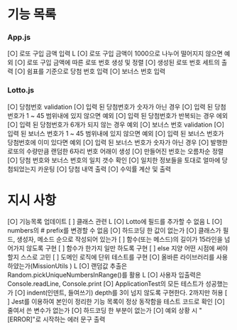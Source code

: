 # 기능 목록
### App.js
[○] 로또 구입 금액 입력
    L [○] 로또 구입 금액이 1000으로 나누어 떨어지지 않으면 예외
[○] 로또 구입 금액에 따른 로또 번호 생성 및 정렬
[○] 생성된 로또 번호 세트의 출력 
[○] 쉼표를 기준으로 당첨 번호 입력
[○] 보너스 번호 입력

### Lotto.js
[○] 당첨번호 validation
    [○] 입력 된 당첨번호가 숫자가 아닌 경우
    [○] 입력 된 당첨번호가 1 ~ 45 범위내에 있지 않으면 예외
    [○] 입력 된 당첨번호가 반복되는 경우 에외
    [○] 입력 된 당첨번호가 6개가 되지 않는 경우 예외
[○] 보너스 번호 validation
    [○] 입력 된 보너스 번호가 1 ~ 45 범위내에 있지 않으면 예외
    [○] 입력 된 보너스 번호가 당첨번호에 이미 있다면 예외
    [○] 입력 된 보너스 번호가 숫자가 아닌 경우
[○] 발행한 로또의 수량만큼 랜덤한 6자리 번호 어래이 생성
[○] 만들어진 번호는 오름차순 정렬
[○] 당첨 번호와 보너스 번호의 일치 갯수 확인
[○] 일치한 정보들을 토대로 얼마에 당첨되었는지 카운팅
[○] 당첨 내역 출력
[○] 수익률 계산 및 출력

# 지시 사항
[○] 기능목록 업데이트
[ ] 클래스 관련
     L [○] Lotto에 필드를 추가할 수 없음
     L [○] numbers의 # prefix를 변경할 수 없음
[○] 하드코딩 한 값이 없는가
[○] 클래스가 필드, 생성자, 메소드 순으로 작성되어 있는가
[ ] 함수(또는 메스드)의 길이가 15라인을 넘어가지 않도록 구현
[ ] 함수가 한가지 일만 하도록 구현
[ ] else 지양 어떤 시점에 써야 할지 스스로 고민
[ ] 도메인 로직에 단위 테스트를 구현
[○] 올바른 라이브러리를 사용하얐는가(MissionUtils )
     L [○] 랜덤값 추출은 Random.pickUniqueNumbersInRange()를 활용
     L [○] 사용자 입출력은 Console.readLine, Console.print
[○] ApplicationTest의 모든 테스트가 성공했는가
[○] indent(인덴트, 들여쓰기) depth를 3이 넘지 않도록 구현한다. 2까지만 허용
[ ] Jest를 이용하여 본인이 정리한 기능 목록이 정상 동작함을 테스트 코드로 확인
[○] 줄여서 쓴 변수가 없는가
[○] 하드코딩 한 부분이 없는가
[○] 예외 상황 시 "[ERROR]"로 시작하는 에러 문구 출력